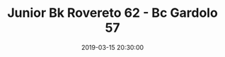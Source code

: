 ---
title: Junior Bk Rovereto 62 - Bc Gardolo 57
date: 2019-03-15 20:30:00
squadra-a: Junior Bk Rovereto
punteggio-a: 57
squadra-b: Bc Gardolo
punteggio-b: 62
partite/squadra: serie-d-18-19
luogo: SCUOLA M. ¿D. CHIESA¿
categoria: serie d
---